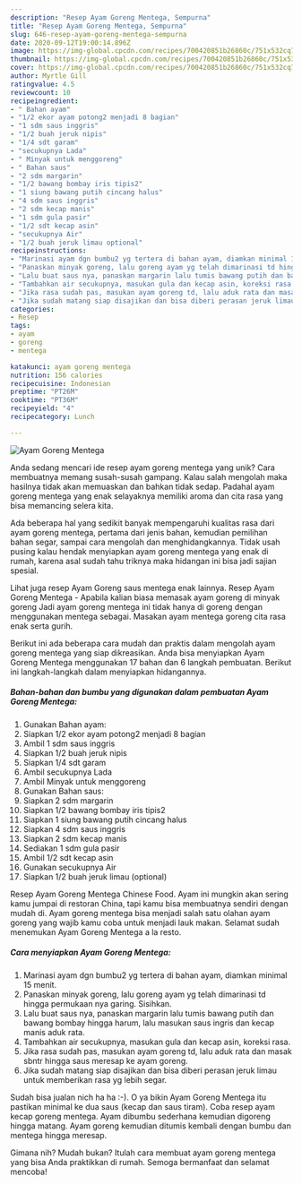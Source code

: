 ```yaml
---
description: "Resep Ayam Goreng Mentega, Sempurna"
title: "Resep Ayam Goreng Mentega, Sempurna"
slug: 646-resep-ayam-goreng-mentega-sempurna
date: 2020-09-12T19:00:14.896Z
image: https://img-global.cpcdn.com/recipes/700420851b26860c/751x532cq70/ayam-goreng-mentega-foto-resep-utama.jpg
thumbnail: https://img-global.cpcdn.com/recipes/700420851b26860c/751x532cq70/ayam-goreng-mentega-foto-resep-utama.jpg
cover: https://img-global.cpcdn.com/recipes/700420851b26860c/751x532cq70/ayam-goreng-mentega-foto-resep-utama.jpg
author: Myrtle Gill
ratingvalue: 4.5
reviewcount: 10
recipeingredient:
- " Bahan ayam"
- "1/2 ekor ayam potong2 menjadi 8 bagian"
- "1 sdm saus inggris"
- "1/2 buah jeruk nipis"
- "1/4 sdt garam"
- "secukupnya Lada"
- " Minyak untuk menggoreng"
- " Bahan saus"
- "2 sdm margarin"
- "1/2 bawang bombay iris tipis2"
- "1 siung bawang putih cincang halus"
- "4 sdm saus inggris"
- "2 sdm kecap manis"
- "1 sdm gula pasir"
- "1/2 sdt kecap asin"
- "secukupnya Air"
- "1/2 buah jeruk limau optional"
recipeinstructions:
- "Marinasi ayam dgn bumbu2 yg tertera di bahan ayam, diamkan minimal 15 menit."
- "Panaskan minyak goreng, lalu goreng ayam yg telah dimarinasi td hingga permukaan nya garing. Sisihkan."
- "Lalu buat saus nya, panaskan margarin lalu tumis bawang putih dan bawang bombay hingga harum, lalu masukan saus ingris dan kecap manis aduk rata."
- "Tambahkan air secukupnya, masukan gula dan kecap asin, koreksi rasa."
- "Jika rasa sudah pas, masukan ayam goreng td, lalu aduk rata dan masak sbntr hingga saus meresap ke ayam goreng."
- "Jika sudah matang siap disajikan dan bisa diberi perasan jeruk limau untuk memberikan rasa yg lebih segar."
categories:
- Resep
tags:
- ayam
- goreng
- mentega

katakunci: ayam goreng mentega 
nutrition: 156 calories
recipecuisine: Indonesian
preptime: "PT26M"
cooktime: "PT36M"
recipeyield: "4"
recipecategory: Lunch

---
```



![Ayam Goreng Mentega](https://img-global.cpcdn.com/recipes/700420851b26860c/751x532cq70/ayam-goreng-mentega-foto-resep-utama.jpg)

Anda sedang mencari ide resep ayam goreng mentega yang unik? Cara membuatnya memang susah-susah gampang. Kalau salah mengolah maka hasilnya tidak akan memuaskan dan bahkan tidak sedap. Padahal ayam goreng mentega yang enak selayaknya memiliki aroma dan cita rasa yang bisa memancing selera kita.

Ada beberapa hal yang sedikit banyak mempengaruhi kualitas rasa dari ayam goreng mentega, pertama dari jenis bahan, kemudian pemilihan bahan segar, sampai cara mengolah dan menghidangkannya. Tidak usah pusing kalau hendak menyiapkan ayam goreng mentega yang enak di rumah, karena asal sudah tahu triknya maka hidangan ini bisa jadi sajian spesial.

Lihat juga resep Ayam Goreng saus mentega enak lainnya. Resep Ayam Goreng Mentega - Apabila kalian biasa memasak ayam goreng di minyak goreng Jadi ayam goreng mentega ini tidak hanya di goreng dengan menggunakan mentega sebagai. Masakan ayam mentega goreng cita rasa enak serta gurih.


Berikut ini ada beberapa cara mudah dan praktis dalam mengolah ayam goreng mentega yang siap dikreasikan. Anda bisa menyiapkan Ayam Goreng Mentega menggunakan 17 bahan dan 6 langkah pembuatan. Berikut ini langkah-langkah dalam menyiapkan hidangannya.

<!--inarticleads1-->

##### Bahan-bahan dan bumbu yang digunakan dalam pembuatan Ayam Goreng Mentega:

1. Gunakan  Bahan ayam:
1. Siapkan 1/2 ekor ayam potong2 menjadi 8 bagian
1. Ambil 1 sdm saus inggris
1. Siapkan 1/2 buah jeruk nipis
1. Siapkan 1/4 sdt garam
1. Ambil secukupnya Lada
1. Ambil  Minyak untuk menggoreng
1. Gunakan  Bahan saus:
1. Siapkan 2 sdm margarin
1. Siapkan 1/2 bawang bombay iris tipis2
1. Siapkan 1 siung bawang putih cincang halus
1. Siapkan 4 sdm saus inggris
1. Siapkan 2 sdm kecap manis
1. Sediakan 1 sdm gula pasir
1. Ambil 1/2 sdt kecap asin
1. Gunakan secukupnya Air
1. Siapkan 1/2 buah jeruk limau (optional)


Resep Ayam Goreng Mentega Chinese Food. Ayam ini mungkin akan sering kamu jumpai di restoran China, tapi kamu bisa membuatnya sendiri dengan mudah di. Ayam goreng mentega bisa menjadi salah satu olahan ayam goreng yang wajib kamu coba untuk menjadi lauk makan. Selamat sudah menemukan Ayam Goreng Mentega a la resto. 

<!--inarticleads2-->

##### Cara menyiapkan Ayam Goreng Mentega:

1. Marinasi ayam dgn bumbu2 yg tertera di bahan ayam, diamkan minimal 15 menit.
1. Panaskan minyak goreng, lalu goreng ayam yg telah dimarinasi td hingga permukaan nya garing. Sisihkan.
1. Lalu buat saus nya, panaskan margarin lalu tumis bawang putih dan bawang bombay hingga harum, lalu masukan saus ingris dan kecap manis aduk rata.
1. Tambahkan air secukupnya, masukan gula dan kecap asin, koreksi rasa.
1. Jika rasa sudah pas, masukan ayam goreng td, lalu aduk rata dan masak sbntr hingga saus meresap ke ayam goreng.
1. Jika sudah matang siap disajikan dan bisa diberi perasan jeruk limau untuk memberikan rasa yg lebih segar.


Sudah bisa jualan nich ha ha :-). O ya bikin Ayam Goreng Mentega itu pastikan minimal ke dua saus (kecap dan saus tiram). Coba resep ayam kecap goreng mentega. Ayam dibumbu sederhana kemudian digoreng hingga matang. Ayam goreng kemudian ditumis kembali dengan bumbu dan mentega hingga meresap. 

Gimana nih? Mudah bukan? Itulah cara membuat ayam goreng mentega yang bisa Anda praktikkan di rumah. Semoga bermanfaat dan selamat mencoba!
